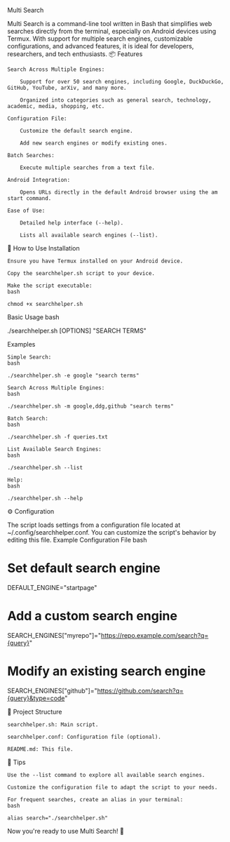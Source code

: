 Multi Search

Multi Search is a command-line tool written in Bash that simplifies web searches directly from the terminal, especially on Android devices using Termux. With support for multiple search engines, customizable configurations, and advanced features, it is ideal for developers, researchers, and tech enthusiasts.
📦 Features

    Search Across Multiple Engines:

        Support for over 50 search engines, including Google, DuckDuckGo, GitHub, YouTube, arXiv, and many more.

        Organized into categories such as general search, technology, academic, media, shopping, etc.

    Configuration File:

        Customize the default search engine.

        Add new search engines or modify existing ones.

    Batch Searches:

        Execute multiple searches from a text file.

    Android Integration:

        Opens URLs directly in the default Android browser using the am start command.

    Ease of Use:

        Detailed help interface (--help).

        Lists all available search engines (--list).

🚀 How to Use
Installation

    Ensure you have Termux installed on your Android device.

    Copy the searchhelper.sh script to your device.

    Make the script executable:
    bash

    chmod +x searchhelper.sh

Basic Usage
bash

./searchhelper.sh [OPTIONS] "SEARCH TERMS"

Examples

    Simple Search:
    bash

    ./searchhelper.sh -e google "search terms"

    Search Across Multiple Engines:
    bash

    ./searchhelper.sh -m google,ddg,github "search terms"

    Batch Search:
    bash

    ./searchhelper.sh -f queries.txt

    List Available Search Engines:
    bash
    
    ./searchhelper.sh --list

    Help:
    bash
    
    ./searchhelper.sh --help

⚙️ Configuration

The script loads settings from a configuration file located at ~/.config/searchhelper.conf. You can customize the script's behavior by editing this file.
Example Configuration File
bash


# Set default search engine
DEFAULT_ENGINE="startpage"

# Add a custom search engine
SEARCH_ENGINES["myrepo"]="https://repo.example.com/search?q={query}"

# Modify an existing search engine
SEARCH_ENGINES["github"]="https://github.com/search?q={query}&type=code"

📂 Project Structure

    searchhelper.sh: Main script.

    searchhelper.conf: Configuration file (optional).

    README.md: This file.

📌 Tips

    Use the --list command to explore all available search engines.

    Customize the configuration file to adapt the script to your needs.

    For frequent searches, create an alias in your terminal:
    bash
    
    alias search="./searchhelper.sh"

Now you're ready to use Multi Search! 🎉
